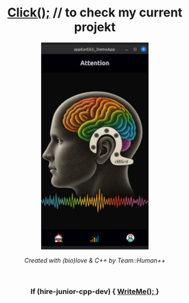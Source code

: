 <h1 align="center">
    <a href="https://github.com/humanplusplus/EarEEG_DemoApp">Click();</a>
    // to check my current projekt
</h1>

<div align="center">
    <img src="https://github.com/Susannnnnna/susannnnnna/blob/main/assets/screen_homePage.png" alt="robo" width="250"/>
</div>

<p align="center">
    <i> Created with (bio)love & C++ by Team::Human++ </i>
</p>
<br/>

<h3 align="center"> 
    If (hire-junior-cpp-dev) {
    <a href="https://susannnnnna.com/index.php/cooperation-contact/">
        <b> WriteMe(); </b>
    </a>
    }
</h3>

## 

<!--
![main page img](https://github.com/Susannnnnna/susannnnnna/blob/main/assets/robo.png)
![me](https://github.com/Susannnnnna/Portfolio/blob/master/assets/gifs/me_gif_think_preview_rev_1.png)
![q](https://github.com/Susannnnnna/Portfolio/blob/master/assets/gifs/illustrations_related_to_programming-removebg-preview.png)
**Susannnnnna/susannnnnna** is a ✨ _special_ ✨ repository because its `README.md` (this file) appears on your GitHub profile.

Here are some ideas to get you started:

- 🔭 I’m currently working on ...
- 🌱 I’m currently learning ...
- 👯 I’m looking to collaborate on ...
- 🤔 I’m looking for help with ...
- 💬 Ask me about ...
- 📫 How to reach me: ...
- 😄 Pronouns: ...
- ⚡ Fun fact: ...
-->

